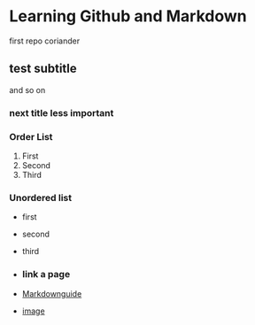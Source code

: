 # Learning Github and Markdown
first repo coriander
## test subtitle
and so on
### next title less important

### Order List
1. First
2. Second
3. Third

### Unordered list
- first
- second
- third

- ### link a page
- [Markdownguide](https://www.markdownguide.org/cheat-sheet/)

- [image](/kaffeepa-DW-Wissenschaft-Greifswald-jpg.jpeg)

